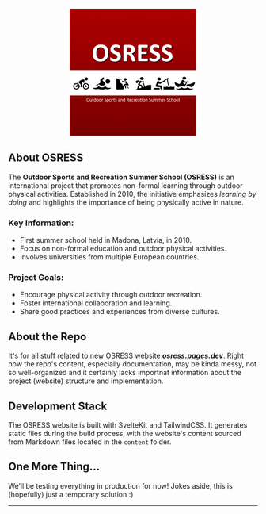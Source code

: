 <p align="center">
  <img src="/square_logo.jpg" alt="OSRESS Logo" width="256">
</p>



## About OSRESS

The **Outdoor Sports and Recreation Summer School (OSRESS)** is an international project that promotes non-formal learning through outdoor physical activities. Established in 2010, the initiative emphasizes _learning by doing_ and highlights the importance of being physically active in nature.

### Key Information:
- First summer school held in Madona, Latvia, in 2010.
- Focus on non-formal education and outdoor physical activities.
- Involves universities from multiple European countries.

### Project Goals:
- Encourage physical activity through outdoor recreation.
- Foster international collaboration and learning.
- Share good practices and experiences from diverse cultures.

## About the Repo

It's for all stuff related to new OSRESS website [_**osress.pages.dev**_](https://osress.pages.dev/). Right now the repo's content, especially documentation, may be kinda messy, not so well-organized and it certainly lacks importnat information about the project (website) structure and implementation.

## Development Stack

The OSRESS website is built with SvelteKit and TailwindCSS. It generates static files during the build process, with the website's content sourced from Markdown files located in the `content` folder.

## One More Thing...

We’ll be testing everything in production for now! Jokes aside, this is (hopefully) just a temporary solution :)

---
